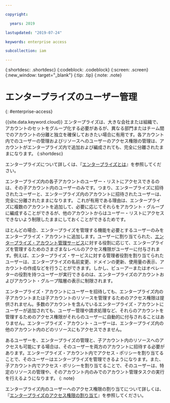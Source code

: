 ```yaml
---

copyright:

  years: 2019

lastupdated: "2019-07-24"

keywords: enterprise access

subcollection: iam

---
```


{:shortdesc: .shortdesc}
{:codeblock: .codeblock}
{:screen: .screen}
{:new_window: target="_blank"}
{:tip: .tip}
{:note: .note}

# エンタープライズのユーザー管理
{: #enterprise-access}

{{site.data.keyword.cloud}} エンタープライズは、大きな会社または組織で、アカウントのセットをグループ化する必要があるが、異なる部門またはチーム間でのアカウントの分離と独立を確保しておきたい場合に有用です。各アカウント内でのユーザーの管理およびリソースへのユーザーのアクセス権限の管理は、アカウントがエンタープライズ内で追加および編成されても、完全に分離されたままになります。
{:shortdesc}

エンタープライズについて詳しくは、『[エンタープライズとは](/docs/account?topic=account-enterprise)』を参照してください。

エンタープライズ内の各子アカウントのユーザー・リストにアクセスできるのは、その子アカウント内のユーザーのみです。つまり、エンタープライズに招待されたユーザーと、エンタープライズ内のアカウントに招待されたユーザーは、完全に分離されたままになります。 これが有用である理由は、エンタープライズに複数のアカウントを追加して、必要に応じてそれらをアカウント・グループに編成することができるが、他のアカウントからはユーザー・リストにアクセスできないよう制限したままにしておくことができるためです。

ほとんどの場合、エンタープライズを管理する機能を必要とするユーザーのみをエンタープライズ・アカウントに追加します。ユーザーに割り当てられた、[エンタープライズ・アカウント管理サービス](/docs/iam?topic=iam-assign-access-enterprise)に対する役割に応じて、エンタープライズを管理するためのさまざまなレベルのアクセス権限がユーザーに付与されます。例えば、エンタープライズ・サービスに対する管理者役割を割り当てられたユーザーは、エンタープライズの名前変更、ドメインの更新、使用量の表示、アカウントの作成などを行うことができます。しかし、ビューアーまたはオペレーターの役割を持つユーザーが実行できるのは、エンタープライズのアカウントおよびアカウント・グループ階層の表示に制限されます。

エンタープライズ・アカウントにユーザーを招待しても、エンタープライズ内の子アカウントまたは子アカウントのリソースを管理するためのアクセス権限は提供されません。多数のアカウントを含んでいるエンタープライズ・アカウントにユーザーが追加されても、ユーザー管理や請求処理など、それらのアカウントを管理するためのアクセス権限がそれらのユーザーに自動的に付与されることはありません。エンタープライズ・アカウント・ユーザーは、エンタープライズ内の他のアカウント内のどのリソースにもアクセスできません。

あるユーザーを、エンタープライズの管理と、子アカウント内のリソースへのアクセスも可能にする場合は、そのユーザーを両方のアカウントに招待する必要があります。エンタープライズ・アカウント内でアクセス・ポリシーを割り当てることで、そのユーザーはエンタープライズを管理できるようになります。また、子アカウント内でアクセス・ポリシーを割り当てることで、そのユーザーは、特定のリソースの管理や、そのアカウント内のみでのアカウント管理タスクの実行を行えるようになります。
{: note}

エンタープライズ内のユーザーへのアクセス権限の割り当てについて詳しくは、『[エンタープライズのアクセス権限の割り当て](/docs/iam?topic=iam-assign-access-enterprise)』を参照してください。
